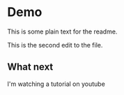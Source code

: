 # Demo

This is some plain text for the readme. 

This is the second edit to the file.

## What next

I'm watching a tutorial on youtube 